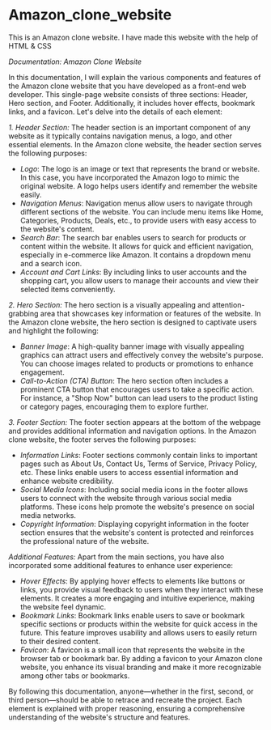 # Amazon_clone_website
This is an Amazon clone website. I have made this website with the help of HTML &amp; CSS

*Documentation: Amazon Clone Website*

In this documentation, I will explain the various components and features of the Amazon clone website that you have developed as a front-end web developer. This single-page website consists of three sections: Header, Hero section, and Footer. Additionally, it includes hover effects, bookmark links, and a favicon. Let's delve into the details of each element:

*1. Header Section:*
The header section is an important component of any website as it typically contains navigation menus, a logo, and other essential elements. In the Amazon clone website, the header section serves the following purposes:

- *Logo*: The logo is an image or text that represents the brand or website. In this case, you have incorporated the Amazon logo to mimic the original website. A logo helps users identify and remember the website easily.
- *Navigation Menus*: Navigation menus allow users to navigate through different sections of the website. You can include menu items like Home, Categories, Products, Deals, etc., to provide users with easy access to the website's content.
- *Search Bar*: The search bar enables users to search for products or content within the website. It allows for quick and efficient navigation, especially in e-commerce like Amazon. It contains a dropdown menu and a search icon.
- *Account and Cart Links*: By including links to user accounts and the shopping cart, you allow users to manage their accounts and view their selected items conveniently.

*2. Hero Section:*
The hero section is a visually appealing and attention-grabbing area that showcases key information or features of the website. In the Amazon clone website, the hero section is designed to captivate users and highlight the following:

- *Banner Image*: A high-quality banner image with visually appealing graphics can attract users and effectively convey the website's purpose. You can choose images related to products or promotions to enhance engagement.
- *Call-to-Action (CTA) Button*: The hero section often includes a prominent CTA button that encourages users to take a specific action. For instance, a "Shop Now" button can lead users to the product listing or category pages, encouraging them to explore further.

*3. Footer Section:*
The footer section appears at the bottom of the webpage and provides additional information and navigation options. In the Amazon clone website, the footer serves the following purposes:

- *Information Links*: Footer sections commonly contain links to important pages such as About Us, Contact Us, Terms of Service, Privacy Policy, etc. These links enable users to access essential information and enhance website credibility.
- *Social Media Icons*: Including social media icons in the footer allows users to connect with the website through various social media platforms. These icons help promote the website's presence on social media networks.
- *Copyright Information*: Displaying copyright information in the footer section ensures that the website's content is protected and reinforces the professional nature of the website.

*Additional Features:*
Apart from the main sections, you have also incorporated some additional features to enhance user experience:

- *Hover Effects*: By applying hover effects to elements like buttons or links, you provide visual feedback to users when they interact with these elements. It creates a more engaging and intuitive experience, making the website feel dynamic.
- *Bookmark Links*: Bookmark links enable users to save or bookmark specific sections or products within the website for quick access in the future. This feature improves usability and allows users to easily return to their desired content.
- *Favicon*: A favicon is a small icon that represents the website in the browser tab or bookmark bar. By adding a favicon to your Amazon clone website, you enhance its visual branding and make it more recognizable among other tabs or bookmarks.

By following this documentation, anyone—whether in the first, second, or third person—should be able to retrace and recreate the project. Each element is explained with proper reasoning, ensuring a comprehensive understanding of the website's structure and features.
